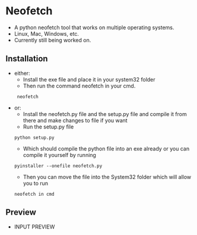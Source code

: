 # Neofetch
- A python neofetch tool that works on multiple operating systems.
- Linux, Mac, Windows, etc.
- Currently still being worked on.
## Installation
- either:
  - Install the exe file and place it in your system32 folder
  - Then run the command neofetch in your cmd.
  ```
   neofetch
  ```
- or:
  - Install the neofetch.py file and the setup.py file and compile it from there and make changes to file if you want
  - Run the setup.py file
  ```
  python setup.py
  ```
  - Which should compile the python file into an exe already or you can compile it yourself by running
  ```
  pyinstaller --onefile neofetch.py
  ```
  - Then you can move the file into the System32 folder which will allow you to run
  ```
  neofetch in cmd
  ```
## Preview
- INPUT PREVIEW
